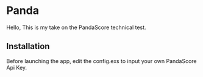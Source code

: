 # Panda

Hello, 
This is my take on the PandaScore technical test.

## Installation

Before launching the app, edit the config.exs to input your own PandaScore Api Key.